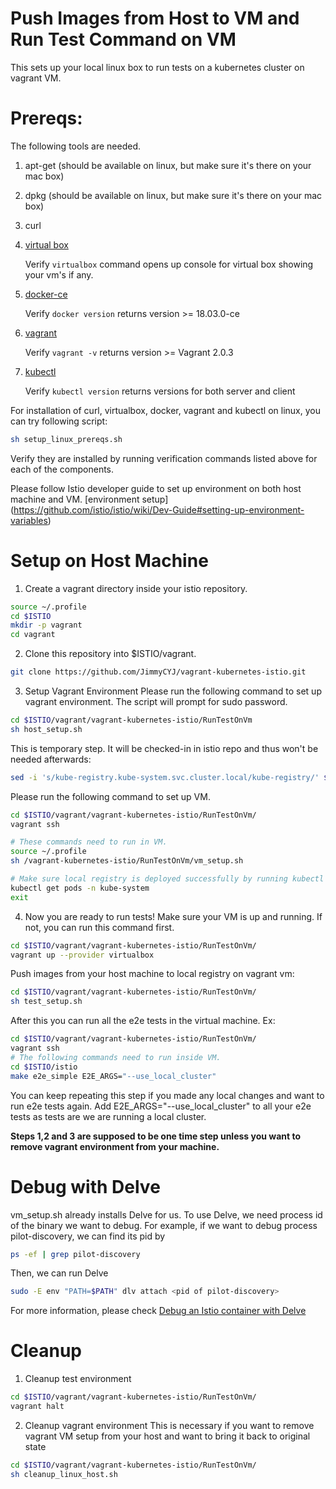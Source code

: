 
# Push Images from Host to VM and Run Test Command on VM

This sets up your local linux box to run tests on a kubernetes cluster on vagrant VM. 

# Prereqs:
The following tools are needed.
1) apt-get (should be available on linux, but make sure it's there on your mac box)
2) dpkg (should be available on linux, but make sure it's there on your mac box)
3) curl
4) [virtual box](https://www.virtualbox.org/wiki/Downloads)

   Verify `virtualbox` command opens up console for virtual box showing your vm's if any.
5) [docker-ce](https://docs.docker.com/install/linux/docker-ce/debian/#install-docker-ce-1)

   Verify `docker version` returns version >= 18.03.0-ce
6) [vagrant](https://www.vagrantup.com/downloads.html)

   Verify `vagrant -v` returns version >= Vagrant 2.0.3
7) [kubectl](https://kubernetes.io/docs/tasks/tools/install-kubectl)

   Verify `kubectl version` returns versions for both server and client

For installation of curl, virtualbox, docker, vagrant and kubectl on linux, you can try following script:
```bash
sh setup_linux_prereqs.sh
```
Verify they are installed by running verification commands listed above for each of the components.

Please follow Istio developer guide to set up environment on both host machine and VM. [environment setup] (https://github.com/istio/istio/wiki/Dev-Guide#setting-up-environment-variables)

# Setup on Host Machine
1) Create a vagrant directory inside your istio repository.

```bash
source ~/.profile
cd $ISTIO
mkdir -p vagrant
cd vagrant
```

2) Clone this repository into $ISTIO/vagrant.

```bash
git clone https://github.com/JimmyCYJ/vagrant-kubernetes-istio.git
```

3) Setup Vagrant Environment
Please run the following command to set up vagrant environment. The script will prompt for sudo password.

```bash
cd $ISTIO/vagrant/vagrant-kubernetes-istio/RunTestOnVm
sh host_setup.sh
```

This is temporary step. It will be checked-in in istio repo and thus won't be needed afterwards:
```bash
sed -i 's/kube-registry.kube-system.svc.cluster.local/kube-registry/' $ISTIO/istio/tests/util/localregistry/localregistry.yaml 
```

Please run the following command to set up VM.
```bash
cd $ISTIO/vagrant/vagrant-kubernetes-istio/RunTestOnVm/
vagrant ssh

# These commands need to run in VM.
source ~/.profile
sh /vagrant-kubernetes-istio/RunTestOnVm/vm_setup.sh

# Make sure local registry is deployed successfully by running kubectl get pods -n kube-system."
kubectl get pods -n kube-system
exit
```

4) Now you are ready to run tests!
Make sure your VM is up and running. If not, you can run this command first.
```bash
cd $ISTIO/vagrant/vagrant-kubernetes-istio/RunTestOnVm/
vagrant up --provider virtualbox
```

Push images from your host machine to local registry on vagrant vm:
```bash
cd $ISTIO/vagrant/vagrant-kubernetes-istio/RunTestOnVm/
sh test_setup.sh
```
After this you can run all the e2e tests in the virtual machine. Ex:
```bash
cd $ISTIO/vagrant/vagrant-kubernetes-istio/RunTestOnVm/
vagrant ssh
# The following commands need to run inside VM.
cd $ISTIO/istio
make e2e_simple E2E_ARGS="--use_local_cluster"
```
You can keep repeating this step if you made any local changes and want to run e2e tests again.
Add E2E_ARGS="--use_local_cluster" to all your e2e tests as tests are we are running a local cluster.

**Steps 1,2 and 3 are supposed to be one time step unless you want to remove vagrant environment from your machine.**

# Debug with Delve
vm_setup.sh already installs Delve for us. To use Delve, we need process id of the binary we want to debug.
For example, if we want to debug process pilot-discovery, we can find its pid by
```bash
ps -ef | grep pilot-discovery
```
Then, we can run Delve
```bash
sudo -E env "PATH=$PATH" dlv attach <pid of pilot-discovery>
```

For more information, please check [Debug an Istio container with Delve](https://github.com/istio/istio/wiki/Dev-Guide#debug-an-istio-container-with-delve)

# Cleanup
1) Cleanup test environment
```bash
cd $ISTIO/vagrant/vagrant-kubernetes-istio/RunTestOnVm/
vagrant halt
```

2) Cleanup vagrant environment
This is necessary if you want to remove vagrant VM setup from your host and want to bring it back to original state
```bash
cd $ISTIO/vagrant/vagrant-kubernetes-istio/RunTestOnVm/
sh cleanup_linux_host.sh
```
